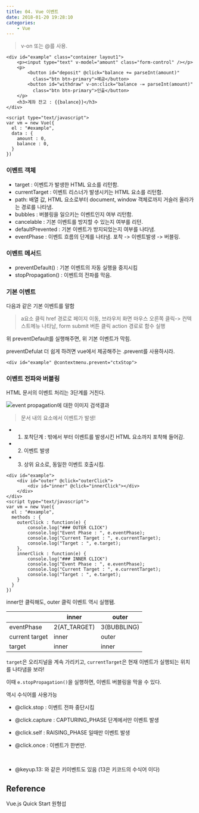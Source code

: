 ```yaml
---
title: 04. Vue 이벤트
date: 2018-01-20 19:28:10
categories:
    - Vue
---
```


> v-on 또는 @를 사용.

````vue
<div id="example" class="container layout1">
    <p><input type="text" v-model="amount" class="form-control" /></p>
    <p>
        <button id="deposit" @click="balance += parseInt(amount)"
          class="btn btn-primary">예금</button>
        <button id="withdraw" v-on:click="balance -= parseInt(amount)" 
          class="btn btn-primary">인출</button>
    </p>            
    <h3>계좌 잔고 : {{balance}}</h3>
</div>

<script type="text/javascript">
var vm = new Vue({
  el : "#example",
  data : {
    amount : 0,
    balance : 0,
  }
})
````

### 이벤트 객체

- target : 이벤트가 발생한 HTML 요소를 리턴함.
- currentTarget : 이벤트 리스너가 발생시키는 HTML 요소를 리턴함.
- path: 배열 값, HTML 요소로부터 document, window 객체로까지 거슬러 올라가는 경로를 나타냄.
- bubbles : 버블링을 일으키는 이벤트인지 여부 리턴함.
- cancelable : 기본 이벤트를 방지할 수 있는지 여부를 리턴.
- defaultPrevented : 기본 이벤트가 방지되었는지 여부를 나타냄.
- eventPhase : 이벤트 흐름의 단계를 나타냄. 포착 -> 이벤트발생 -> 버블링.

### 이벤트 메서드

- preventDefault() : 기본 이벤트의 자동 실행을 중지시킴
- stopPropagation() : 이벤트의 전파를 막음.

### 기본 이벤트

다음과 같은 기본 이벤트를 말함

> a요소 클릭 href 경로로 페이지 이동, 브라우저 화면 마우스 오른쪽 클릭-> 컨텍스트메뉴 나타남, form submit 버튼 클릭 action 경로로 함수 실행

위 preventDefault를 실행해주면, 위 기본 이벤트가 막힘.

preventDefulat 더 쉽게 하려면 vue에서 제공해주는 .prevent를 사용하시라.

`<div id="example" @contextmenu.prevent="ctxStop">`

### 이벤트 전파와 버블링

HTML 문서의 이벤트 처리는 3단계를 거친다. 

![event propagation에 대한 이미지 검색결과](https://res.cloudinary.com/hzxejch6p/image/upload/c_scale,w_300/v1502872464/capture-bubble_nbgmry.png)

> 문서 내의 요소에서 이벤트가 발생!

- 1. 포착단계 :  밖에서 부터 이벤트를 발생시킨 HTML 요소까지 포착해 들어감.
- 2. 이벤트 발생
- 3. 상위 요소로, 동일한 이벤트 호출시킴.

````vue
<div id="example">
    <div id="outer" @click="outerClick">
        <div id="inner" @click="innerClick"></div>
    </div>
</div>
<script type="text/javascript">
var vm = new Vue({
  el : "#example",
  methods : {
    outerClick : function(e) {
        console.log("### OUTER CLICK")
        console.log("Event Phase : ", e.eventPhase);
        console.log("Current Target : ", e.currentTarget);
        console.log("Target : ", e.target);
    },
    innerClick : function(e) {
        console.log("### INNER CLICK")
        console.log("Event Phase : ", e.eventPhase);
        console.log("Current Target : ", e.currentTarget);
        console.log("Target : ", e.target);    
    }
  }
})
````

inner만 클릭해도, outer 클릭 이벤트 역시 실행됌.

|                | inner        | outer       |
| -------------- | ------------ | ----------- |
| eventPhase     | 2(AT_TARGET) | 3(BUBBLING) |
| current target | inner        | outer       |
| target         | inner        | inner       |

`target`은 오리지널을 계속 가리키고, `currentTarget`은 현재 이벤트가 실행되는 위치를 나타냄을 보라!

이때 `e.stopPropagation()`을 실행하면, 이벤트 버블링을 막을 수 있다.

역시 수식어를 사용가능

- @click.stop : 이벤트 전파 중단시킴

- @click.capture : CAPTURING_PHASE 단계에서만 이벤트 발생

- @click.self : RAISING_PHASE 일때만 이벤트 발생

- @click.once : 이벤트가 한번만.

  ​

- @keyup.13: 와 같은 키이벤트도 있음 (13은 키코드의 수식어 이다)



## Reference

Vue.js Quick Start 원형섭